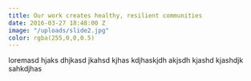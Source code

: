 ```yaml
---
title: Our work creates healthy, resilient communities
date: 2016-03-27 18:48:00 Z
image: "/uploads/slide2.jpg"
color: rgba(255,0,0,0.5)
---
```


loremasd hjaks dhjkasd jkahsd kjhas kdjhaskjdh akjsdh kjashd kjashdjk sahkdjhas
